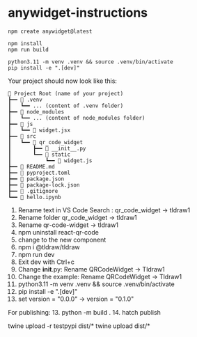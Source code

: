 # anywidget-instructions

```
npm create anywidget@latest
```



```
npm install
npm run build

python3.11 -m venv .venv && source .venv/bin/activate
pip install -e ".[dev]" 
```

Your project should now look like this:
```
📁 Project Root (name of your project)
┣━━ 📂 .venv
┃   ┗━━ ... (content of .venv folder)
┣━━ 📂 node_modules
┃   ┗━━ ... (content of node_modules folder)
┣━━ 📂 js
┃   ┗━━ 📄 widget.jsx
┣━━ 📂 src
┃   ┗━━ 📂 qr_code_widget
┃       ┣━━ 📄 __init__.py
┃       ┗━━ 📂 static
┃           ┗━━ 📄 widget.js
┣━━ 📄 README.md
┣━━ 📄 pyproject.toml
┣━━ 📄 package.json
┣━━ 📄 package-lock.json
┣━━ 📄 .gitignore
┗━━ 📄 hello.ipynb
```

1. Rename text  in VS Code Search : qr_code_widget -> tldraw1
2. Rename folder qr_code_widget -> tldraw1
3. Rename qr-code-widget -> tldraw1
4. npm uninstall react-qr-code
5. change to the new component
6. npm i @tldraw/tldraw
7. npm run dev
8. Exit dev with Ctrl+c
9. Change __init__.py: Rename QRCodeWidget -> Tldraw1
10. Change the example: Rename QRCodeWidget -> Tldraw1
11. python3.11 -m venv .venv && source .venv/bin/activate
12. pip install -e ".[dev]" 
13. set version = "0.0.0" -> version = "0.1.0"

For publishing:
13. python -m build .
14. hatch publish



twine upload -r testpypi dist/*
twine upload dist/*
